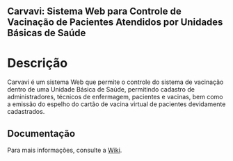 ## Carvavi: Sistema Web para Controle de Vacinação de Pacientes Atendidos por Unidades Básicas de Saúde

# Descrição 

Carvavi é um sistema Web que permite o controle do sistema de vacinação dentro de uma Unidade Básica de Saúde, permitindo cadastro de administradores, técnicos de enfermagem, pacientes e vacinas, bem como a emissão do espelho do cartão de vacina virtual de pacientes devidamente cadastrados.

## Documentação

Para mais informações, consulte a [Wiki](https://github.com/Yamilla/carvavi/wiki).


